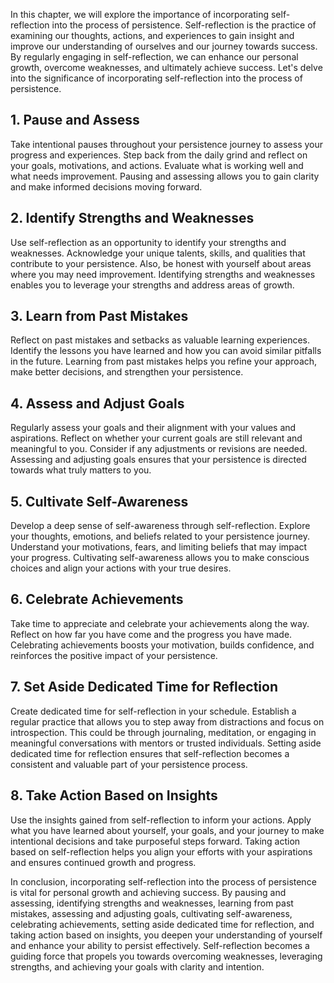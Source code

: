 
In this chapter, we will explore the importance of incorporating self-reflection into the process of persistence. Self-reflection is the practice of examining our thoughts, actions, and experiences to gain insight and improve our understanding of ourselves and our journey towards success. By regularly engaging in self-reflection, we can enhance our personal growth, overcome weaknesses, and ultimately achieve success. Let's delve into the significance of incorporating self-reflection into the process of persistence.

## 1\. Pause and Assess

Take intentional pauses throughout your persistence journey to assess your progress and experiences. Step back from the daily grind and reflect on your goals, motivations, and actions. Evaluate what is working well and what needs improvement. Pausing and assessing allows you to gain clarity and make informed decisions moving forward.

## 2\. Identify Strengths and Weaknesses

Use self-reflection as an opportunity to identify your strengths and weaknesses. Acknowledge your unique talents, skills, and qualities that contribute to your persistence. Also, be honest with yourself about areas where you may need improvement. Identifying strengths and weaknesses enables you to leverage your strengths and address areas of growth.

## 3\. Learn from Past Mistakes

Reflect on past mistakes and setbacks as valuable learning experiences. Identify the lessons you have learned and how you can avoid similar pitfalls in the future. Learning from past mistakes helps you refine your approach, make better decisions, and strengthen your persistence.

## 4\. Assess and Adjust Goals

Regularly assess your goals and their alignment with your values and aspirations. Reflect on whether your current goals are still relevant and meaningful to you. Consider if any adjustments or revisions are needed. Assessing and adjusting goals ensures that your persistence is directed towards what truly matters to you.

## 5\. Cultivate Self-Awareness

Develop a deep sense of self-awareness through self-reflection. Explore your thoughts, emotions, and beliefs related to your persistence journey. Understand your motivations, fears, and limiting beliefs that may impact your progress. Cultivating self-awareness allows you to make conscious choices and align your actions with your true desires.

## 6\. Celebrate Achievements

Take time to appreciate and celebrate your achievements along the way. Reflect on how far you have come and the progress you have made. Celebrating achievements boosts your motivation, builds confidence, and reinforces the positive impact of your persistence.

## 7\. Set Aside Dedicated Time for Reflection

Create dedicated time for self-reflection in your schedule. Establish a regular practice that allows you to step away from distractions and focus on introspection. This could be through journaling, meditation, or engaging in meaningful conversations with mentors or trusted individuals. Setting aside dedicated time for reflection ensures that self-reflection becomes a consistent and valuable part of your persistence process.

## 8\. Take Action Based on Insights

Use the insights gained from self-reflection to inform your actions. Apply what you have learned about yourself, your goals, and your journey to make intentional decisions and take purposeful steps forward. Taking action based on self-reflection helps you align your efforts with your aspirations and ensures continued growth and progress.

In conclusion, incorporating self-reflection into the process of persistence is vital for personal growth and achieving success. By pausing and assessing, identifying strengths and weaknesses, learning from past mistakes, assessing and adjusting goals, cultivating self-awareness, celebrating achievements, setting aside dedicated time for reflection, and taking action based on insights, you deepen your understanding of yourself and enhance your ability to persist effectively. Self-reflection becomes a guiding force that propels you towards overcoming weaknesses, leveraging strengths, and achieving your goals with clarity and intention.
